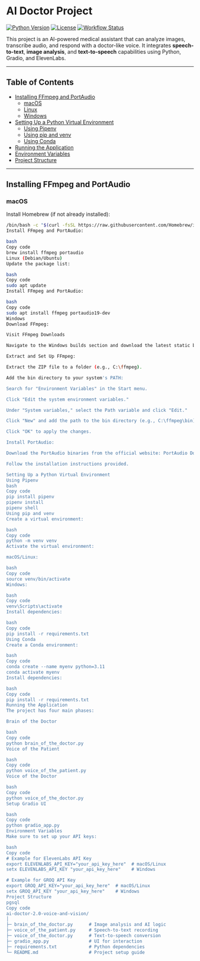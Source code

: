 # AI Doctor Project

[![Python Version](https://img.shields.io/badge/python-3.11-blue.svg)](https://www.python.org/)
[![License](https://img.shields.io/badge/license-MIT-green.svg)](LICENSE)
[![Workflow Status](https://img.shields.io/badge/workflow-passing-brightgreen.svg)](https://github.com/your-username/your-repo/actions)

This project is an AI-powered medical assistant that can analyze images, transcribe audio, and respond with a doctor-like voice. It integrates **speech-to-text**, **image analysis**, and **text-to-speech** capabilities using Python, Gradio, and ElevenLabs.

---

## Table of Contents

- [Installing FFmpeg and PortAudio](#installing-ffmpeg-and-portaudio)  
  - [macOS](#macos)  
  - [Linux](#linux)  
  - [Windows](#windows)  
- [Setting Up a Python Virtual Environment](#setting-up-a-python-virtual-environment)  
  - [Using Pipenv](#using-pipenv)  
  - [Using pip and venv](#using-pip-and-venv)  
  - [Using Conda](#using-conda)  
- [Running the Application](#running-the-application)  
- [Environment Variables](#environment-variables)  
- [Project Structure](#project-structure)

---

## Installing FFmpeg and PortAudio

### macOS

Install Homebrew (if not already installed):

```bash
/bin/bash -c "$(curl -fsSL https://raw.githubusercontent.com/Homebrew/install/HEAD/install.sh)"
Install FFmpeg and PortAudio:

bash
Copy code
brew install ffmpeg portaudio
Linux (Debian/Ubuntu)
Update the package list:

bash
Copy code
sudo apt update
Install FFmpeg and PortAudio:

bash
Copy code
sudo apt install ffmpeg portaudio19-dev
Windows
Download FFmpeg:

Visit FFmpeg Downloads

Navigate to the Windows builds section and download the latest static build.

Extract and Set Up FFmpeg:

Extract the ZIP file to a folder (e.g., C:\ffmpeg).

Add the bin directory to your system's PATH:

Search for "Environment Variables" in the Start menu.

Click "Edit the system environment variables."

Under "System variables," select the Path variable and click "Edit."

Click "New" and add the path to the bin directory (e.g., C:\ffmpeg\bin).

Click "OK" to apply the changes.

Install PortAudio:

Download the PortAudio binaries from the official website: PortAudio Downloads

Follow the installation instructions provided.

Setting Up a Python Virtual Environment
Using Pipenv
bash
Copy code
pip install pipenv
pipenv install
pipenv shell
Using pip and venv
Create a virtual environment:

bash
Copy code
python -m venv venv
Activate the virtual environment:

macOS/Linux:

bash
Copy code
source venv/bin/activate
Windows:

bash
Copy code
venv\Scripts\activate
Install dependencies:

bash
Copy code
pip install -r requirements.txt
Using Conda
Create a Conda environment:

bash
Copy code
conda create --name myenv python=3.11
conda activate myenv
Install dependencies:

bash
Copy code
pip install -r requirements.txt
Running the Application
The project has four main phases:

Brain of the Doctor

bash
Copy code
python brain_of_the_doctor.py
Voice of the Patient

bash
Copy code
python voice_of_the_patient.py
Voice of the Doctor

bash
Copy code
python voice_of_the_doctor.py
Setup Gradio UI

bash
Copy code
python gradio_app.py
Environment Variables
Make sure to set up your API keys:

bash
Copy code
# Example for ElevenLabs API Key
export ELEVENLABS_API_KEY="your_api_key_here"  # macOS/Linux
setx ELEVENLABS_API_KEY "your_api_key_here"    # Windows

# Example for GROQ API Key
export GROQ_API_KEY="your_api_key_here"  # macOS/Linux
setx GROQ_API_KEY "your_api_key_here"    # Windows
Project Structure
pgsql
Copy code
ai-doctor-2.0-voice-and-vision/
│
├─ brain_of_the_doctor.py      # Image analysis and AI logic
├─ voice_of_the_patient.py     # Speech-to-text recording
├─ voice_of_the_doctor.py      # Text-to-speech conversion
├─ gradio_app.py               # UI for interaction
├─ requirements.txt            # Python dependencies
└─ README.md                   # Project setup guide
